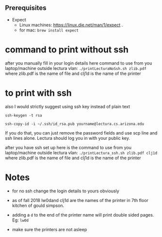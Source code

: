 ## Prerequisites

- Expect
    - Linux machines: https://linux.die.net/man/1/expect . 
    - for mac: `brew install expect`


# command to print without ssh
after you manually fill in your login details here command to use from you laptop/machine outside lectura vlan: `./printLecturaNoSsh.sh zlib.pdf ` where zlib.pdf is the name of file and clj1d is the name of the printer

# to print with ssh

also I would strictly suggest using ssh key instead of plain text

`ssh-keygen -t rsa`

`ssh-copy-id -i ~/.ssh/id_rsa.pub yourname@lectura.cs.arizona.edu`

If you do that, you can just remove the password fields and use scp line and ssh lines alone. Lectura should log you in with your public key.

after you have ssh set up here is the command to use from you laptop/machine outside lectura vlan: `./printLectura_ssh.sh zlib.pdf clj1d` where zlib.pdf is the name of file and clj1d is the name of the printer


# Notes
- for no ssh change the login details to yours obviously

- as of fall 2018 lw0dand clj1d are the names of the printer in 7th floor kitchen of gould simpson. 
- adding a `d` to the end of the printer name will print double sided pages. Eg: `lw0d`

- make sure the printers are not asleep
